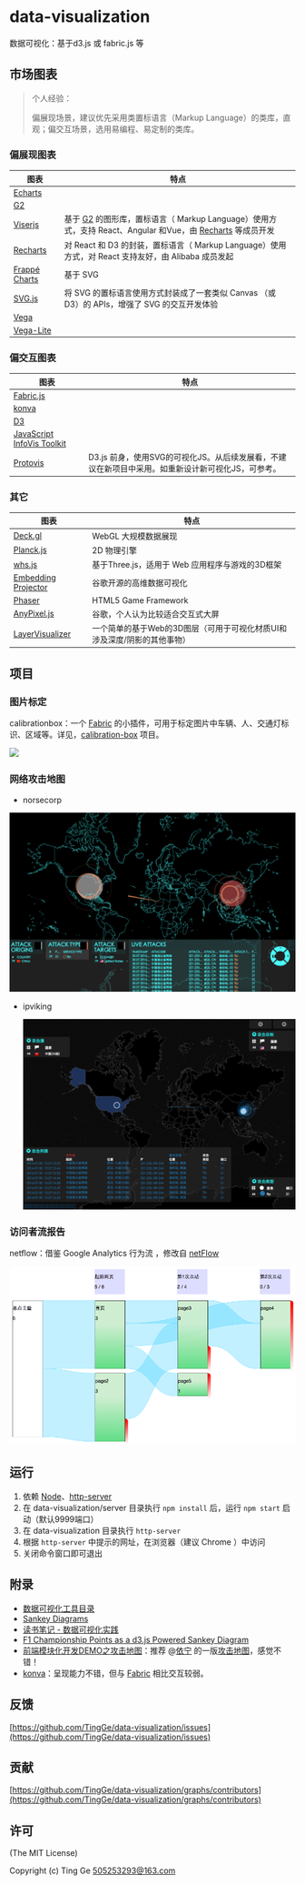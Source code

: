 # data-visualization
数据可视化：基于d3.js 或 fabric.js 等

## 市场图表

> 个人经验：
>
> 偏展现场景，建议优先采用类置标语言（Markup Language）的类库，直观；偏交互场景，选用易编程、易定制的类库。

### 偏展现图表

| 图表                                       | 特点                                       |
| ---------------------------------------- | ---------------------------------------- |
| [Echarts](http://echarts.baidu.com/index.html) |                                          |
| [G2](https://antv.alipay.com/index.html) |                                          |
| [Viserjs](https://github.com/viserjs/viser) | 基于 [G2](https://github.com/antvis/g2) 的图形库，置标语言（ Markup Language）使用方式，支持 React、Angular 和Vue，由 [Recharts](https://github.com/recharts/recharts) 等成员开发 |
| [Recharts](https://github.com/recharts/recharts) | 对 React 和 D3 的封装，置标语言（ Markup Language）使用方式，对 React 支持友好，由 Alibaba 成员发起 |
| [Frappé Charts](https://github.com/frappe/charts) | 基于 SVG                                   |
| [SVG.js](https://github.com/svgdotjs/svg.js) | 将 SVG 的置标语言使用方式封装成了一套类似 Canvas （或 D3）的 APIs，增强了 SVG 的交互开发体验 |
| [Vega](https://vega.github.io/vega/)     |                                          |
| [Vega-Lite](https://vega.github.io/vega-lite/) |                                          |

### 偏交互图表

| 图表                                       | 特点                                       |
| ---------------------------------------- | ---------------------------------------- |
| [Fabric.js](http://fabricjs.com/)        |                                          |
| [konva](http://konvajs.github.io/)       |                                          |
| [D3](https://d3js.org/)                  |                                          |
| [JavaScript InfoVis Toolkit](https://github.com/philogb/jit) |                                          |
| [Protovis](http://mbostock.github.io/protovis/ex/) | D3.js 前身，使用SVG的可视化JS。从后续发展看，不建议在新项目中采用。如重新设计新可视化JS，可参考。 |

### 其它

| 图表                                       | 特点                                       |
| ---------------------------------------- | ---------------------------------------- |
| [Deck.gl](https://github.com/uber/deck.gl) | WebGL 大规模数据展现                            |
| [Planck.js](https://github.com/shakiba/planck.js) | 2D 物理引擎                                  |
| [whs.js](https://github.com/WhitestormJS/whs.js) | 基于Three.js，适用于 Web 应用程序与游戏的3D框架          |
| [Embedding Projector](https://www.tensorflow.org/get_started/embedding_viz) | 谷歌开源的高维数据可视化                             |
| [Phaser](https://github.com/photonstorm/phaser) | HTML5 Game Framework                     |
| [AnyPixel.js](http://googlecreativelab.github.io/anypixel) | 谷歌，个人认为比较适合交互式大屏                         |
| [LayerVisualizer](https://github.com/romannurik/LayerVisualizer) | 一个简单的基于Web的3D图层（可用于可视化材质UI和涉及深度/阴影的其他事物） |


## 项目

### 图片标定

calibrationbox：一个 [Fabric](http://fabricjs.com/) 的小插件，可用于标定图片中车辆、人、交通灯标识、区域等。详见，[calibration-box](https://github.com/TingGe/calibration-box) 项目。

![](https://github.com/TingGe/calibration-box/raw/master/assets/calibrationbox.png)

### 网络攻击地图

- norsecorp

![](./assets/norsecorp.png)

- ipviking

  ![](./assets/ipviking.png)

### 访问者流报告

netflow：借鉴 Google Analytics 行为流 ，修改自 [netFlow](https://github.com/jdk137/netFlow/)

![](./assets/netflow.png)

## 运行

1. 依赖 [Node](https://nodejs.org/)、[http-server](https://github.com/indexzero/http-server)
2. 在 data-visualization/server 目录执行 `npm install` 后，运行 `npm start` 启动（默认9999端口）
3. 在 data-visualization 目录执行 `http-server`
4. 根据 `http-server` 中提示的网址，在浏览器（建议 Chrome ）中访问
5. 关闭命令窗口即可退出

## 附录

- [数据可视化工具目录](http://www.datavizcatalogue.com/ZH/index.html)
- [Sankey Diagrams](https://bost.ocks.org/mike/sankey/)
- [读书笔记 - 数据可视化实践](http://blog.lyuehh.com/book/2013/05/25/reading-notes-Interactive-Data-Visualization.html)
- [F1 Championship Points as a d3.js Powered Sankey Diagram](https://blog.ouseful.info/2012/05/24/f1-championship-points-as-a-d3-js-powered-sankey-diagram/)
- [前端模块化开发DEMO之攻击地图](http://fuxiaode.cn/blog/2015/12/05/attack-map-with-amd)：推荐 @[依宁](https://github.com/danislyn) 的一版[攻击地图](http://fuxiaode.cn/demo/AttackMap/index.html)，感觉不错！
- [konva](http://konvajs.github.io/)：呈现能力不错，但与  [Fabric](http://fabricjs.com/) 相比交互较弱。

## 反馈

[https://github.com/TingGe/data-visualization/issues](https://github.com/TingGe/data-visualization/issues)

## 贡献

[https://github.com/TingGe/data-visualization/graphs/contributors](https://github.com/TingGe/data-visualization/graphs/contributors)

## 许可

(The MIT License)

Copyright (c)  Ting Ge [505253293@163.com](mailto:505253293@163.com)


